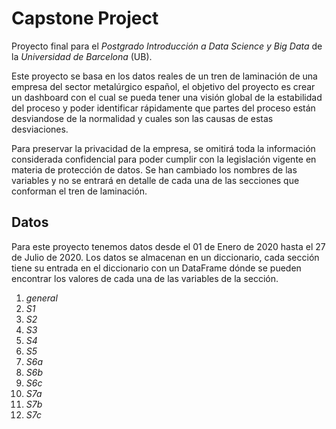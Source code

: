 # Capstone Project

Proyecto final para el *Postgrado Introducción a Data Science y Big Data* de la *Universidad de Barcelona* (UB).

Este proyecto se basa en los datos reales de un tren de laminación de una empresa del sector metalúrgico español, el objetivo del proyecto es crear un dashboard con el cual se pueda tener una visión global de la estabilidad del proceso y poder identificar rápidamente que partes del proceso están desviandose de la normalidad y cuales son las causas de estas desviaciones.

Para preservar la privacidad de la empresa, se omitirá toda la información considerada confidencial para poder cumplir con la legislación vigente en materia de protección de datos. Se han cambiado los nombres de las variables y no se entrará en detalle de cada una de las secciones que conforman el tren de laminación.

## Datos
Para este proyecto tenemos datos desde el 01 de Enero de 2020 hasta el 27 de Julio de 2020. Los datos se almacenan en un diccionario, cada sección tiene su entrada en el diccionario con un DataFrame dónde se pueden encontrar los valores de cada una de las variables de la sección.

1. *general*
2. *S1*
3. *S2*
4. *S3*
5. *S4*
6. *S5*
7. *S6a*
8. *S6b*
9. *S6c*
10. *S7a*
11. *S7b*
12. *S7c*
